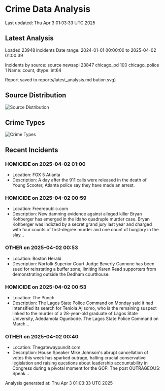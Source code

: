 # Crime Data Analysis
Last updated: Thu Apr  3 01:03:33 UTC 2025

## Latest Analysis

Loaded 23948 incidents
Date range: 2024-01-01 00:00:00 to 2025-04-02 01:00:39

Incidents by source:
source
newsapi           23847
chicago_pd          100
chicago_police        1
Name: count, dtype: int64

Report saved to reports/latest_analysis.md
bution.svg)

## Source Distribution
![Source Distribution](images/source_distribution.svg)

## Crime Types
![Crime Types](images/crime_types.svg)

## Recent Incidents

### HOMICIDE on 2025-04-02 01:00
- Location: FOX 5 Atlanta
- Description: A day after the 911 calls were released in the death of Young Scooter, Atlanta police say they have made an arrest.


### HOMICIDE on 2025-04-02 00:59
- Location: Freerepublic.com
- Description: New damning evidence against alleged killer Bryan Kohberger has emerged in the Idaho quadruple murder case. Bryan Kohberger was indicted by a secret grand jury last year and charged with four counts of first-degree murder and one count of burglary in the slay…


### OTHER on 2025-04-02 00:53
- Location: Boston Herald
- Description: Norfolk Superior Court Judge Beverly Cannone has been sued for reinstating a buffer zone, limiting Karen Read supporters from demonstrating outside the Dedham courthouse.


### HOMICIDE on 2025-04-02 00:53
- Location: The Punch
- Description: The Lagos State Police Command on Monday said it had intensified its search for Teniola Ajisomo, who is the remaining suspect linked to the murder of a 28-year-old graduate of Lagos State University, Adedamola Ogunbode. The Lagos State Police Command on March…


### OTHER on 2025-04-02 00:40
- Location: Thegatewaypundit.com
- Description: House Speaker Mike Johnson's abrupt cancellation of votes this week has sparked outrage, halting crucial conservative legislation and raising questions about leadership accountability in Congress during a pivotal moment for the GOP.
The post OUTRAGEOUS: Speak…

Analysis generated at: Thu Apr  3 01:03:33 UTC 2025
